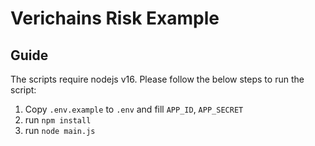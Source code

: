 # Verichains Risk Example

## Guide

The scripts require nodejs v16. Please follow the below steps to run the script:

1. Copy `.env.example` to `.env` and fill `APP_ID`, `APP_SECRET`
2. run `npm install`
3. run `node main.js`